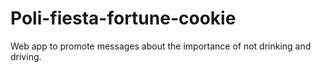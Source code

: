 # Poli-fiesta-fortune-cookie
Web app to promote messages about the importance of not drinking and driving.
